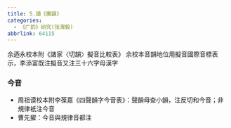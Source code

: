```yaml
---
title: 5.讀《廣韻》
categories:
  - 《广韵》研究(张渭毅)
abbrlink: 64115
---
```


余迺永校本附《諸家〈切韻〉擬音比較表》
余校本音韻地位用擬音國際音標表示，李添富既注擬音又注三十六字母漢字

### 今音

- 周祖谟校本附李葆嘉《四聲韻字今音表》：聲韻母查小韻，注反切和今音；非規律衹注今音
- 曹先擢：今音與規律音都注